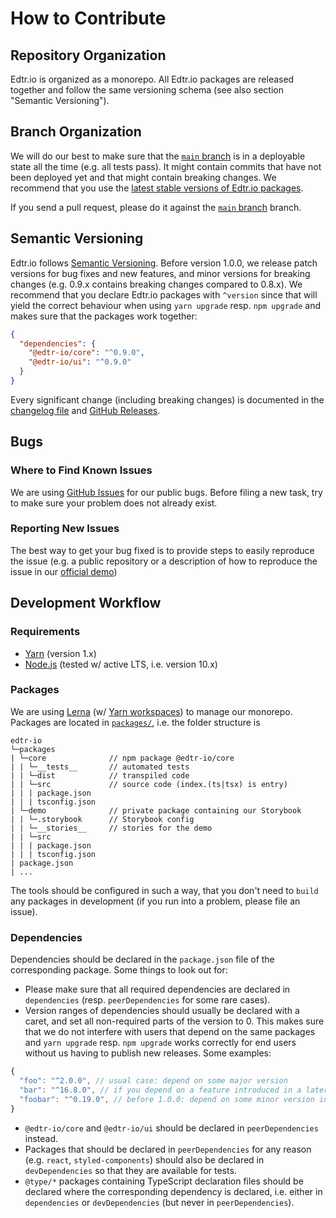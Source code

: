 # How to Contribute

## Repository Organization

Edtr.io is organized as a monorepo. All Edtr.io packages are released together and follow the same versioning schema
(see also section "Semantic Versioning").

## Branch Organization

We will do our best to make sure that the [`main` branch][main] is in a
deployable state all the time (e.g. all tests pass). It might contain commits that have not been deployed yet and that
might contain breaking changes. We recommend that you use the [latest stable versions of Edtr.io packages][releases].

If you send a pull request, please do it against the [`main` branch][main] branch.

## Semantic Versioning

Edtr.io follows [Semantic Versioning](https://semver.org/). Before version 1.0.0, we release patch versions for bug fixes
and new features, and minor versions for breaking changes (e.g. 0.9.x contains breaking changes compared to 0.8.x). We
recommend that you declare Edtr.io packages with `^version` since that will yield the correct behaviour when using `yarn upgrade` resp. `npm upgrade`
and makes sure that the packages work together:

```json
{
  "dependencies": {
    "@edtr-io/core": "^0.9.0",
    "@edtr-io/ui": "^0.9.0"
  }
}
```

Every significant change (including breaking changes) is documented in the [changelog file](https://github.com/edtr-io/edtr-io/blob/main/CHANGELOG.md)
and [GitHub Releases][releases].

## Bugs

### Where to Find Known Issues

We are using [GitHub Issues][issues] for our public bugs. Before filing a new task, try to make sure your problem
does not already exist.

### Reporting New Issues

The best way to get your bug fixed is to provide steps to easily reproduce the issue (e.g. a public repository or a
description of how to reproduce the issue in our [official demo][demo])

## Development Workflow

### Requirements

- [Yarn](https://yarnpkg.com/en/) (version 1.x)
- [Node.js](https://nodejs.org/en/) (tested w/ active LTS, i.e. version 10.x)

### Packages

We are using [Lerna](https://lernajs.io/) (w/ [Yarn workspaces](https://yarnpkg.com/lang/en/docs/workspaces/)) to manage
our monorepo. Packages are located in [`packages/`](packages), i.e. the folder structure is

```
edtr-io
└─packages
| └─core              // npm package @edtr-io/core
| | └─__tests__       // automated tests
| | └─dist            // transpiled code
| | └─src             // source code (index.(ts|tsx) is entry)
| | | package.json
| | | tsconfig.json
| └─demo              // private package containing our Storybook
| | └─.storybook      // Storybook config
| | └─__stories__     // stories for the demo
| | └─src
| | | package.json
| | | tsconfig.json
| package.json
| ...
```

The tools should be configured in such a way, that you don't need to `build` any packages in development (if you run
into a problem, please file an issue).

### Dependencies

Dependencies should be declared in the `package.json` file of the corresponding package. Some things to look out for:

- Please make sure that all required dependencies are declared in `dependencies` (resp. `peerDependencies` for some rare
  cases).
- Version ranges of dependencies should usually be declared with a caret, and set all non-required parts of the version to 0.
  This makes sure that we do not interfere with users that depend on the same packages and `yarn upgrade` resp. `npm upgrade` works
  correctly for end users without us having to publish new releases. Some examples:

```js
{
  "foo": "^2.0.0", // usual case: depend on some major version
  "bar": "^16.8.0", // if you depend on a feature introduced in a later minor version, also specify that
  "foobar": "^0.19.0", // before 1.0.0: depend on some minor version instead
}
```

- `@edtr-io/core` and `@edtr-io/ui` should be declared in `peerDependencies` instead.
- Packages that should be declared in `peerDependencies` for any reason (e.g. `react`, `styled-components`) should also
  be declared in `devDependencies` so that they are available for tests.
- `@type/*` packages containing TypeScript declaration files should be declared where the corresponding dependency is
  declared, i.e. either in `dependencies` or `devDependencies` (but never in `peerDependencies`).

[demo]: https://demo.edtr.io
[main]: https://github.com/edtr-io/edtr-io/tree/main
[issues]: https://github.com/edtr-io/edtr-io/issues
[releases]: https://github.com/edtr-io/edtr-io/releases
